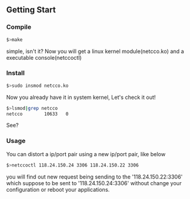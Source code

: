 ## Getting Start
### Compile
```bash
$>make
```
simple, isn't it? Now you will get a linux kernel module(netcco.ko) and a executable console(netccoctl)
### Install
```bash
$>sudo insmod netcco.ko
```
Now you already have it in system kernel, Let's check it out!
```bash
$>lsmod|grep netcco
netcco        10633   0
```
See?
### Usage
You can distort a ip/port pair using a new ip/port pair, like below
```bash
$>netccoctl 118.24.150.24 3306 118.24.150.22 3306
```
you will find out new request being sending to the '118.24.150.22:3306' which suppose to be sent to '118.24.150.24:3306' without change your configuration or reboot your applications.
